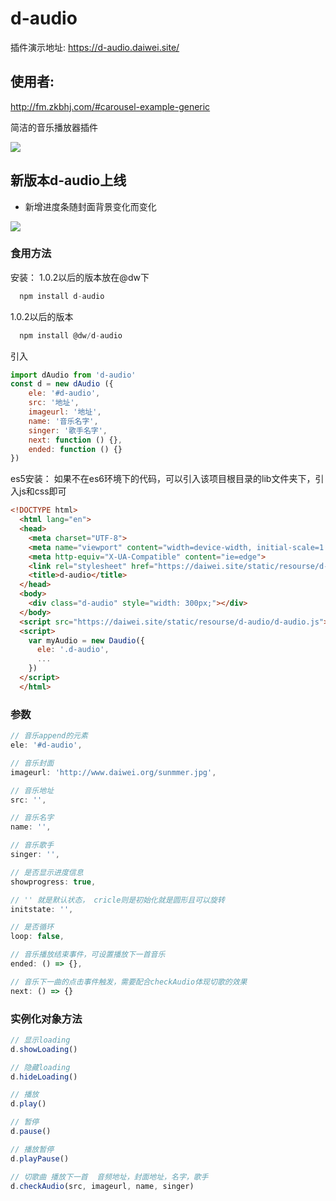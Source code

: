 # d-audio

插件演示地址: https://d-audio.daiwei.site/ <br>

## 使用者:
http://fm.zkbhj.com/#carousel-example-generic

简洁的音乐播放器插件

![](https://github.com/IFmiss/music/blob/master/es5/img/TlPtuyzEtc.gif)

## 新版本d-audio上线
- 新增进度条随封面背景变化而变化

![](https://user-images.githubusercontent.com/17402583/52839950-b8cbca80-3132-11e9-8842-9ff64c4f26a9.png)

### 食用方法
安装： 1.0.2以后的版本放在@dw下
```js
  npm install d-audio
```
1.0.2以后的版本
```js
  npm install @dw/d-audio
```


引入

```js
import dAudio from 'd-audio'
const d = new dAudio ({
    ele: '#d-audio',
    src: '地址',
    imageurl: '地址',
    name: '音乐名字',
    singer: '歌手名字',
    next: function () {},
    ended: function () {}
})
```

es5安装：
如果不在es6环境下的代码，可以引入该项目根目录的lib文件夹下，引入js和css即可

```html
<!DOCTYPE html>
  <html lang="en">
  <head>
    <meta charset="UTF-8">
    <meta name="viewport" content="width=device-width, initial-scale=1.0">
    <meta http-equiv="X-UA-Compatible" content="ie=edge">
    <link rel="stylesheet" href="https://daiwei.site/static/resourse/d-audio/d-audio.css">
    <title>d-audio</title>
  </head>
  <body>
    <div class="d-audio" style="width: 300px;"></div>
  </body>
  <script src="https://daiwei.site/static/resourse/d-audio/d-audio.js"></script>
  <script>
    var myAudio = new Daudio({
      ele: '.d-audio',
      ...
    })
  </script>
  </html>
```

### 参数

```js
// 音乐append的元素
ele: '#d-audio',

// 音乐封面
imageurl: 'http://www.daiwei.org/sunmmer.jpg',

// 音乐地址
src: '',

// 音乐名字
name: '',

// 音乐歌手
singer: '',

// 是否显示进度信息
showprogress: true,

// '' 就是默认状态， cricle则是初始化就是圆形且可以旋转
initstate: '',

// 是否循环
loop: false,

// 音乐播放结束事件，可设置播放下一首音乐
ended: () => {},

// 音乐下一曲的点击事件触发，需要配合checkAudio体现切歌的效果
next: () => {}
```

### 实例化对象方法

```js
// 显示loading
d.showLoading()

// 隐藏loading
d.hideLoading()

// 播放
d.play()

// 暂停
d.pause()

// 播放暂停
d.playPause()

// 切歌曲 播放下一首  音频地址，封面地址，名字，歌手
d.checkAudio(src, imageurl, name, singer)
```
